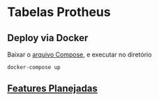 # Tabelas Protheus



## Deploy via Docker

Baixar o [arquivo Compose](https://github.com/tgmti/tab-prot-thf/blob/master/docker-compose.yml), e executar no diretório

    docker-compose up


## [Features Planejadas](https://github.com/tgmti/tab-prot-thf/issues/3)